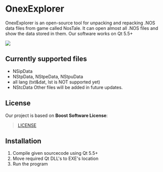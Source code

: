# OnexExplorer #
OnexExplorer is an open-source tool for unpacking and repacking .NOS data files from game called NosTale. It can open almost all .NOS files and show the data stored in them. Our software works on Qt 5.5+

[<img src="https://discordapp.com/api/guilds/274663521596342273/widget.png?style=shield">](https://discord.gg/VARTAuY)

## Currently supported files ##
- NSipData
- NStpData, NStpeData, NStpuData
- all lang (txt&dat, lst is NOT supported yet)
- NStcData
Other files will be added in future updates.

## License ##
Our project is based on **Boost Software License**:
> [LICENSE](https://github.com/OnexTale/OnexExplorer/blob/master/LICENSE)

## Installation ##
1. Compile given sourcecode using Qt 5.5+
2. Move required Qt DLL's to EXE's location
3. Run the program
